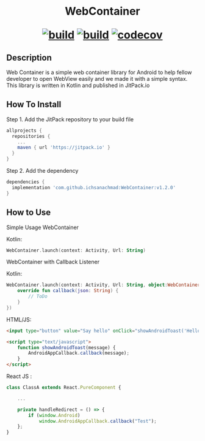<h1 align="center" style="border-bottom: none;">
    WebContainer 
    <p align="center">
      <a href="https://twitter.com/intent/tweet?text=Web Container for your Android WebView&url=https://github.com/ichsanachmad/WebContainer/"><img src="https://img.shields.io/badge/Tweet--white?style=social&logo=twitter" alt="build"></a>
      <a href="https://jitpack.io/#ichsanachmad/WebContainer"><img src="https://jitpack.io/v/ichsanachmad/WebContainer.svg" alt="build"></a>
      <a href="https://github.com/ichsanachmad/"><img src="https://img.shields.io/badge/GitHub--white?style=social&logo=github" alt="codecov"></a>
    </p>
</h1>


## Description

Web Container is a simple web container library for Android to help fellow developer to open WebView easily and we made it with a simple syntax. This library is written in Kotlin and published in JitPack.io

## How To Install

Step 1. Add the JitPack repository to your build file
  
```gradle
allprojects {
  repositories {
    ...
    maven { url 'https://jitpack.io' }
  }
}
```

Step 2. Add the dependency

```gradle
dependencies {
  implementation 'com.github.ichsanachmad:WebContainer:v1.2.0'
}
```

## How to Use

Simple Usage WebContainer

Kotlin:
```kotlin
WebContainer.launch(context: Activity, Url: String)
```

WebContainer with Callback Listener

Kotlin:
```kotlin
WebContainer.launch(context: Activity, Url: String, object:WebContainerListener {
    override fun callback(json: String) {
        // ToDo
    }
})
```

HTML/JS:
```html
<input type="button" value="Say hello" onClick="showAndroidToast('Hello Android!')" />

<script type="text/javascript">
    function showAndroidToast(message) {
        AndroidAppCallback.callback(message);
    }
</script>
```

React JS :
```javascript
class ClassA extends React.PureComponent {

    ...

    private handleRedirect = () => {
        if (window.Android)
            window.AndroidAppCallback.callback("Test");
    };
}

```
